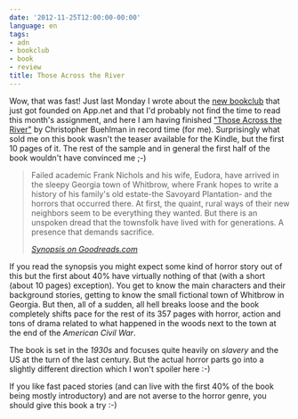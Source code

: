 ```yaml
---
date: '2012-11-25T12:00:00-00:00'
language: en
tags:
- adn
- bookclub
- book
- review
title: Those Across the River
---
```



Wow, that was fast! Just last Monday I wrote about the [new bookclub][abc] that just got founded on App.net and that I'd
probably not find the time to read this month's assignment, and here I am having finished ["Those Across the
River"][atr] by Christopher Buehlman in record time (for me). Surprisingly what sold me on this book wasn't the teaser
available for the Kindle, but the first 10 pages of it. The rest of the sample and in general the first half of the book
wouldn't have convinced me ;-)

<blockquote><p>Failed academic Frank Nichols and his wife, Eudora, have arrived in the sleepy
Georgia town of Whitbrow, where Frank hopes to write a history of his family's
old estate-the Savoyard Plantation- and the horrors that occurred there. At
first, the quaint, rural ways of their new neighbors seem to be everything
they wanted. But there is an unspoken dread that the townsfolk have lived with
for generations. A presence that demands sacrifice.</p>
<cite><a href="http://www.goodreads.com/book/show/10772903-those-across-the-river">Synopsis on Goodreads.com</a></cite>
</blockquote>

If you read the synopsis you might expect some kind of horror story out of this but the first about 40% have virtually
nothing of that (with a short (about 10 pages) exception). You get to know the main characters and their background
stories, getting to know the small fictional town of Whitbrow in Georgia. But then, all of a sudden, all hell breaks
loose and the book completely shifts pace for the rest of its 357 pages with horror, action and tons of drama related to
what happened in the woods next to the town at the end of the *American Civil War*.

The book is set in the *1930s* and focuses quite heavily on *slavery* and the US at the turn of the last century. But the
actual horror parts go into a slightly different direction which I won't spoiler here :-)

If you like fast paced stories (and can live with the first 40% of the book being mostly introductory) and are not
averse to the horror genre, you should give this book a try :-)

[abc]: http://zerokspot.com/weblog/2012/11/20/adn-bookclub/
[atr]: http://www.goodreads.com/book/show/10772903-those-across-the-river